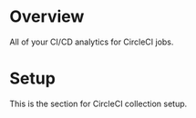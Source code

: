 # Overview

All of your CI/CD analytics for CircleCI jobs.

# Setup
This is the section for CircleCI collection setup.
